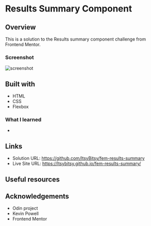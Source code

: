 # Results Summary Component

 
## Overview

This is a solution to the Results summary component challenge from Frontend Mentor.

### Screenshot

![screenshot](https://github.com/ltsyBitsy/fem-results-summary/blob/main/assets/images/screenshot.jpg)

## Built with

  * HTML
  * CSS
  * Flexbox

### What I learned

* 

## Links

* Solution URL: https://github.com/ltsyBitsy/fem-results-summary
* Live Site URL: https://ltsybitsy.github.io/fem-results-summary/

## Useful resources


## Acknowledgements

* Odin project
* Kevin Powell
* Frontend Mentor